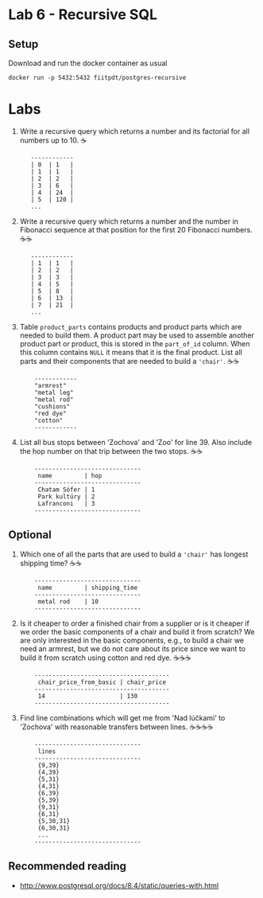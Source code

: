 # Lab 6 - Recursive SQL

## Setup

Download and run the docker container as usual

````
docker run -p 5432:5432 fiitpdt/postgres-recursive
````

# Labs

1. Write a recursive query which returns a number and its factorial for all
   numbers up to 10. :coffee:

   ```
      ------------
      | 0  | 1   |
      | 1  | 1   |
      | 2  | 2   |
      | 3  | 6   |
      | 4  | 24  |
      | 5  | 120 |
      ...
   
   ```

2. Write a recursive query which returns a number and the number in Fibonacci
   sequence at that position for the first 20 Fibonacci numbers. :coffee::coffee:

   ```
      ------------
      | 1  | 1   |
      | 2  | 2   |
      | 3  | 3   |
      | 4  | 5   |
      | 5  | 8   |
      | 6  | 13  |
      | 7  | 21  |
      ...
   
   ```

3. Table `product_parts` contains products and product parts which are needed to build them. A product part may be used to assemble another product part or product, this is stored in the `part_of_id` column. When this column contains `NULL` it means that it is the final product. List all parts and their components that are needed to build a `'chair'`. :coffee::coffee:

   ```
       ------------
       "armrest"
       "metal leg"
       "metal rod"
       "cushions"
       "red dye"
       "cotton"
       ------------
   ```

4. List all bus stops between 'Zochova' and 'Zoo' for line 39. Also include the hop number on that trip between the two stops. :coffee::coffee:

   ```
       ------------------------------
        name         | hop
       ------------------------------
        Chatam Sófer | 1
        Park kultúry | 2
        Lafranconi   | 3
       ------------------------------  
   ```

## Optional

1. Which one of all the parts that are used to build a `'chair'` has longest shipping time? :coffee::coffee:

   ```
       ------------------------------
        name         | shipping_time
       ------------------------------
        metal rod    | 10
       ------------------------------    
   ```

2. Is it cheaper to order a finished chair from a supplier or is it cheaper if we order the basic components of a chair and build it from scratch? We are only interested in the basic components, e.g., to build a chair we need an armrest, but we do not care about its price since we want to build it from scratch using cotton and red dye. :coffee::coffee::coffee:

   ```
       --------------------------------------
        chair_price_from_basic | chair_price
       --------------------------------------
        14                     | 130          
       --------------------------------------
   ```

3. Find line combinations which will get me from 'Nad lúčkami' to 'Zochova' with reasonable transfers between lines. :coffee::coffee::coffee::coffee:

   ```
       ------------------------------
        lines
       ------------------------------
        {9,39}
        {4,39}
        {5,31}
        {4,31}
        {6,39}
        {5,39}
        {9,31}
        {6,31}
        {5,30,31}
        {6,30,31}
        ...
       ------------------------------  
   ```

## Recommended reading
- http://www.postgresql.org/docs/8.4/static/queries-with.html
